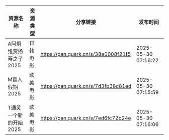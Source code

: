 | 资源名称          | 资源类型 | 分享链接                                | 发布时间                |
| ------------- | ---- | ----------------------------------- | ------------------- |
| A阿炯维贾扬蒂之子2025 | 日韩电影 | https://pan.quark.cn/s/38e0008f21f5 | 2025-05-30 07:16:22 |
| M盲人假期2025     | 欧美电影 | https://pan.quark.cn/s/7d3fb38c81ed | 2025-05-30 07:15:59 |
| T通灵一个新的开始2025 | 欧美电影 | https://pan.quark.cn/s/7ed6fc72b24e | 2025-05-30 07:16:06 |
